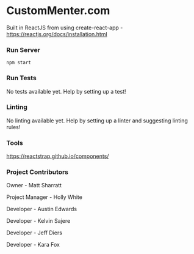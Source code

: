 # CustomMenter.com

Built in ReactJS from using create-react-app - https://reactjs.org/docs/installation.html

### Run Server
`npm start`

### Run Tests
No tests available yet. Help by setting up a test!

### Linting
No linting available yet. Help by setting up a linter and suggesting linting rules!

### Tools
https://reactstrap.github.io/components/

### Project Contributors

Owner - Matt Sharratt

Project Manager - Holly White

Developer - Austin Edwards

Developer - Kelvin Sajere

Developer - Jeff Diers

Developer - Kara Fox  
